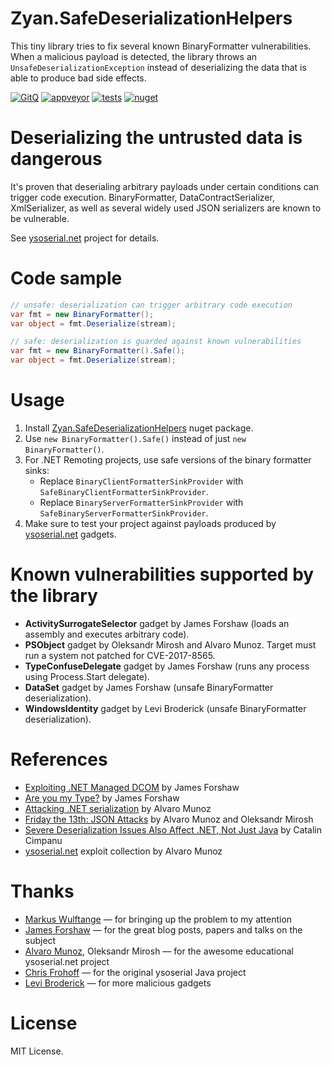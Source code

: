 ﻿# Zyan.SafeDeserializationHelpers

This tiny library tries to fix several known BinaryFormatter vulnerabilities.
When a malicious payload is detected, the library throws an `UnsafeDeserializationException`
instead of deserializing the data that is able to produce bad side effects. 

[![GitQ](https://gitq.com/badge.svg)](https://gitq.com/zyanfx/Zyan)
[![appveyor](https://ci.appveyor.com/api/projects/status/github/zyanfx/safedeserializationhelpers?svg=true)](https://ci.appveyor.com/project/yallie/safedeserializationhelpers)
[![tests](https://img.shields.io/appveyor/tests/yallie/safedeserializationhelpers.svg)](https://ci.appveyor.com/project/yallie/safedeserializationhelpers/build/tests)
[![nuget](https://img.shields.io/nuget/v/Zyan.SafeDeserializationHelpers.svg)](https://nuget.org/packages/Zyan.SafeDeserializationHelpers)

# Deserializing the untrusted data is dangerous

It's proven that deserialing arbitrary payloads under certain conditions can
trigger code execution. BinaryFormatter, DataContractSerializer, XmlSerializer,
as well as several widely used JSON serializers are known to be vulnerable.

See [ysoserial.net](https://github.com/pwntester/ysoserial.net) project for details.

# Code sample

```csharp
// unsafe: deserialization can trigger arbitrary code execution
var fmt = new BinaryFormatter();
var object = fmt.Deserialize(stream);

// safe: deserialization is guarded against known vulnerabilities
var fmt = new BinaryFormatter().Safe();
var object = fmt.Deserialize(stream);
```

# Usage

1. Install [Zyan.SafeDeserializationHelpers](https://www.nuget.org/packages/Zyan.SafeDeserializationHelpers) nuget package.
2. Use `new BinaryFormatter().Safe()` instead of just `new BinaryFormatter()`.
3. For .NET Remoting projects, use safe versions of the binary formatter sinks:
   * Replace `BinaryClientFormatterSinkProvider` with `SafeBinaryClientFormatterSinkProvider`.
   * Replace `BinaryServerFormatterSinkProvider` with `SafeBinaryServerFormatterSinkProvider`.
4. Make sure to test your project against payloads produced by [ysoserial.net](https://github.com/pwntester/ysoserial.net) gadgets.

# Known vulnerabilities supported by the library

* **ActivitySurrogateSelector** gadget by James Forshaw (loads an assembly and executes arbitrary code).
* **PSObject** gadget by Oleksandr Mirosh and Alvaro Munoz. Target must run a system not patched for CVE-2017-8565.
* **TypeConfuseDelegate** gadget by James Forshaw (runs any process using Process.Start delegate).
* **DataSet** gadget by James Forshaw (unsafe BinaryFormatter deserialization).
* **WindowsIdentity** gadget by Levi Broderick (unsafe BinaryFormatter deserialization).

# References

* [Exploiting .NET Managed DCOM](https://googleprojectzero.blogspot.com/2017/04/exploiting-net-managed-dcom.html) by James Forshaw
* [Are you my Type?](https://media.blackhat.com/bh-us-12/Briefings/Forshaw/BH_US_12_Forshaw_Are_You_My_Type_WP.pdf) by James Forshaw
* [Attacking .NET serialization](https://speakerdeck.com/pwntester/attacking-net-serialization) by Alvaro Munoz
* [Friday the 13th: JSON Attacks](https://www.blackhat.com/docs/us-17/thursday/us-17-Munoz-Friday-The-13th-Json-Attacks.pdf) by Alvaro Munoz and Oleksandr Mirosh
* [Severe Deserialization Issues Also Affect .NET, Not Just Java](https://www.bleepingcomputer.com/news/security/severe-deserialization-issues-also-affect-net-not-just-java/) by Catalin Cimpanu
* [ysoserial.net](https://github.com/pwntester/ysoserial.net) exploit collection by Alvaro Munoz

# Thanks

* [Markus Wulftange](https://github.com/mwulftange) — for bringing up the problem to my attention
* [James Forshaw](https://github.com/tyranid) — for the great blog posts, papers and talks on the subject
* [Alvaro Munoz](https://github.com/pwntester), Oleksandr Mirosh — for the awesome educational ysoserial.net project
* [Chris Frohoff](https://github.com/frohoff) — for the original ysoserial Java project
* [Levi Broderick](https://github.com/GrabYourPitchforks) — for more malicious gadgets

# License

MIT License.
